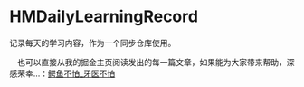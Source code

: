 # HMDailyLearningRecord
记录每天的学习内容，作为一个同步仓库使用。

&emsp;也可以直接从我的掘金主页阅读发出的每一篇文章，如果能为大家带来帮助，深感荣幸...：[鳄鱼不怕_牙医不怕](https://juejin.cn/user/1591748569076078)
